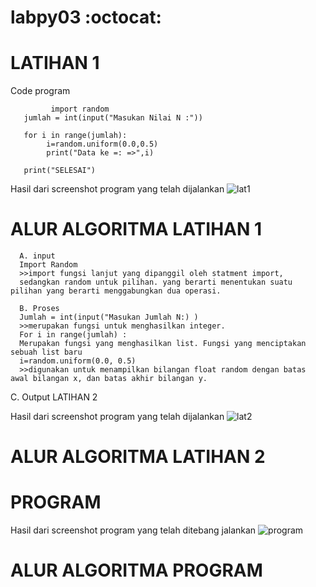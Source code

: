 # labpy03 :octocat:


# LATIHAN 1

Code program

             import random
       jumlah = int(input("Masukan Nilai N :"))

       for i in range(jumlah):
            i=random.uniform(0.0,0.5)
            print("Data ke =: =>",i)

       print("SELESAI")
   
Hasil dari screenshot program yang telah dijalankan
![lat1](https://user-images.githubusercontent.com/56963083/68419799-846ed180-01cd-11ea-87aa-700ae87bf30c.PNG)


# ALUR ALGORITMA LATIHAN 1

      A. input
      Import Random
      >>import fungsi lanjut yang dipanggil oleh statment import,
      sedangkan random untuk pilihan. yang berarti menentukan suatu pilihan yang berarti menggabungkan dua operasi.

      B. Proses
      Jumlah = int(input("Masukan Jumlah N:) ) 
      >>merupakan fungsi untuk menghasilkan integer. 
      For i in range(jumlah) :
      Merupakan fungsi yang menghasilkan list. Fungsi yang menciptakan sebuah list baru
      i=random.uniform(0.0, 0.5) 
      >>digunakan untuk menampilkan bilangan float random dengan batas awal bilangan x, dan batas akhir bilangan y.
C. Output LATIHAN 2

Hasil dari screenshot program yang telah dijalankan
![lat2](https://user-images.githubusercontent.com/56963083/68419990-eaf3ef80-01cd-11ea-809c-d5133cce6f14.PNG)


# ALUR ALGORITMA LATIHAN 2


# PROGRAM

Hasil dari screenshot program yang telah ditebang jalankan
![program](https://user-images.githubusercontent.com/56963083/68420200-6b1a5500-01ce-11ea-8cd4-a4a0c6c0dc94.PNG)


# ALUR ALGORITMA PROGRAM



 

